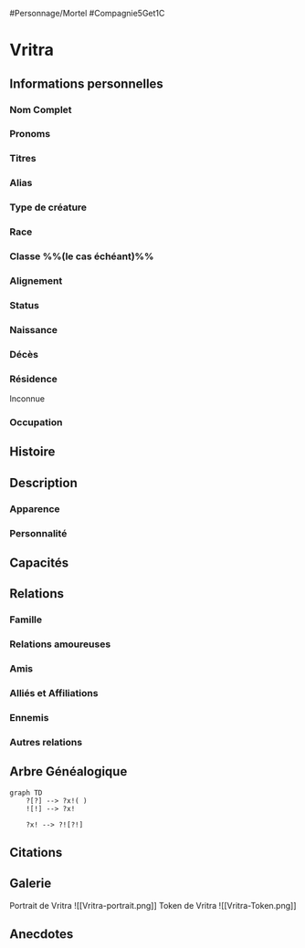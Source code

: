 #Personnage/Mortel 
#Compagnie5Get1C 

# Vritra

## Informations personnelles
### Nom Complet
### Pronoms
### Titres
### Alias
### Type de créature
### Race
### Classe %%(le cas échéant)%%
### Alignement
### Status
### Naissance
### Décès
### Résidence
Inconnue
### Occupation

## Histoire

## Description
### Apparence

### Personnalité

## Capacités

## Relations
### Famille
### Relations amoureuses
### Amis
### Alliés et Affiliations
### Ennemis
### Autres relations

## Arbre Généalogique
```mermaid
graph TD
    ?[?] --> ?x!( )
    ![!] --> ?x!

    ?x! --> ?![?!]
```

## Citations

## Galerie

Portrait de Vritra
![[Vritra-portrait.png]]
Token de Vritra
![[Vritra-Token.png]]
## Anecdotes